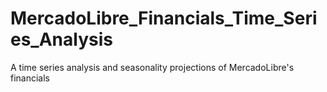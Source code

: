 # MercadoLibre_Financials_Time_Series_Analysis
A time series analysis and seasonality projections of MercadoLibre's financials
